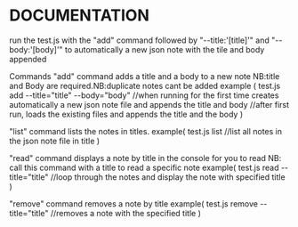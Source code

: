 # DOCUMENTATION
run the test.js with the "add" command followed by "--title:'[title]'" and "--body:'[body]'" to automatically a new json note with the tile and body appended

Commands
"add" command adds a title and a body to a new note NB:title and Body are required.NB:duplicate notes cant be added
example (
test.js add --title="title" --body="body"
//when running for the first time creates automatically a new json note file and appends the title and body
//after first run, loads the existing files and appends the title and the body
)


 "list" command  lists the notes in titles.
 example(
 test.js list
 //list all notes in the json note file in title
 )
 
 
 "read" command displays a note by title in the console for you to read NB: call this command with a title to read a specific note
 example(
 test.js read --title="title"
 //loop through the notes and display the note with specified title
)


"remove" command removes a note by title
example(
test.js remove --title="title"
//removes a note with the specified title
)
